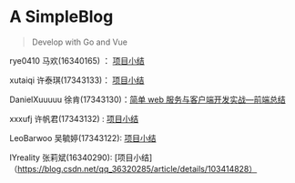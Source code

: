 # A SimpleBlog

> Develop with Go and Vue

rye0410  马欢(16340165) ： [项目小结](https://github.com/rye0410/hello-world/blob/master/HWServiceComputing/Mahuan_简单%20web%20服务与客户端开发实战小结.md)

xutaiqi  许泰琪(17343133)：  [项目小结](https://blog.csdn.net/xutaiqi/article/details/103458098)

DanielXuuuuu 徐肯(17343130)：[简单 web 服务与客户端开发实战—前端总结](https://github.com/DanielXuuuuu/ServiceComputingOnCloud/tree/master/simpleBlog)

xxxufj  许帆君(17343132) : [项目小结](https://blog.csdn.net/abc15837998448/article/details/103466111)

LeoBarwoo 吴毓婷(17343122): [项目小结](https://github.com/LeoBarwoo/ServiceComputing/tree/master/Week13-14%20%E7%AE%80%E5%8D%95%20web%20%E6%9C%8D%E5%8A%A1%E4%B8%8E%E5%AE%A2%E6%88%B7%E7%AB%AF%E5%BC%80%E5%8F%91%E5%AE%9E%E6%88%98)

IYreality 张莉斌(16340290): [项目小结]（https://blog.csdn.net/qq_36320285/article/details/103414828）
